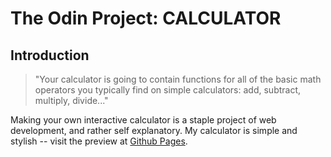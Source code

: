 # The Odin Project: CALCULATOR
## Introduction
> "Your calculator is going to contain functions for all of the basic math operators you typically find on simple calculators: add, subtract, multiply, divide..."

Making your own interactive calculator is a staple project of web development, and rather self explanatory. My calculator is simple and stylish -- visit the preview at [Github Pages](https://kawaritai.github.io/odin-calculator/).

